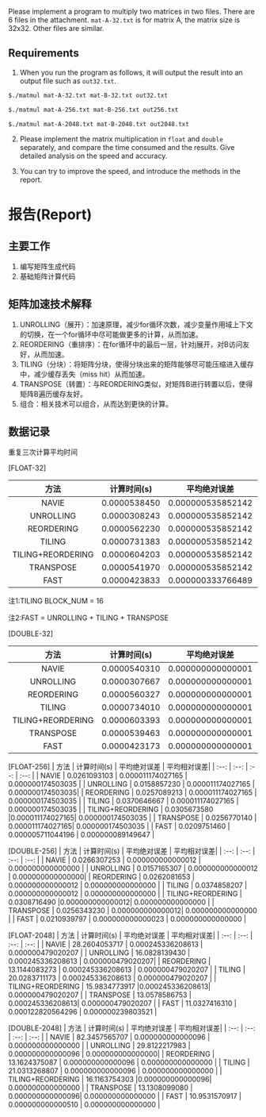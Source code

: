 Please implement a program to multiply two matrices in two files. There are 6 files in the attachment. `mat-A-32.txt` is for matrix A, the matrix size is 32x32. Other files are similar. 

## Requirements

1. When you run the program as follows, it will output the result into an output file such as `out32.txt`.

```bash
$./matmul mat-A-32.txt mat-B-32.txt out32.txt
```
```bash
$./matmul mat-A-256.txt mat-B-256.txt out256.txt
```
```bash
$./matmul mat-A-2048.txt mat-B-2048.txt out2048.txt
```

2. Please implement the matrix multiplication in `float` and `double` separately, and compare the time consumed and the results. Give detailed analysis on the speed and accuracy.

3. You can try to improve the speed, and introduce the methods in the report.

# 报告(Report)

## 主要工作
1. 编写矩阵生成代码
2. 基础矩阵计算代码

## 矩阵加速技术解释
1. UNROLLING（展开）：加速原理，减少for循环次数，减少变量作用域上下文的切换，在一个for循环中尽可能做更多的计算，从而加速。
2. REORDERING（重排序）：在for循环中的最后一层，针对j展开，对B访问友好，从而加速。
3. TILING（分块）：将矩阵分块，使得分块出来的矩阵能够尽可能压缩进入缓存中，减少缓存丢失（miss hit）从而加速。
4. TRANSPOSE（转置）：与REORDERING类似，对矩阵B进行转置以后，使得矩阵B遍历缓存友好。
5. 组合：相关技术可以组合，从而达到更快的计算。

## 数据记录
重复三次计算平均时间

\[FLOAT-32\]

| 方法 | 计算时间(s) | 平均绝对误差 | 平均相对误差|
|    :--:      |    :--:    |   :--:    |  :--:   |
| NAVIE  | 0.0000538450 | 0.000000535852142 | 0.000000066310446 |
| UNROLLING  | 0.0000308243 | 0.000000535852142 | 0.000000066310446|
| REORDERING  | 0.0000562230 | 0.000000535852142 | 0.000000066310446 |
| TILING  | 0.0000731383 | 0.000000535852142 | 0.000000066310446 |
| TILING+REORDERING  | 0.0000604203 |0.000000535852142| 0.000000066310446 |
| TRANSPOSE  | 0.0000541970 | 0.000000535852142| 0.000000066310446 |
| FAST  | 0.0000423833 | 0.000000333766489| 0.000000041310627 |

注1:TILING BLOCK_NUM = 16

注2:FAST = UNROLLING + TILING + TRANSPOSE

\[DOUBLE-32\]

| 方法 | 计算时间(s) | 平均绝对误差 | 平均相对误差|
|    :--:      |    :--:    |   :--:    |  :--:   |
| NAVIE  | 0.0000540310 | 0.000000000000001 | 0.000000000000000 |
| UNROLLING  | 0.0000307667 | 0.000000000000001 | 0.000000000000000|
| REORDERING  | 0.0000560327 | 0.000000000000001 | 0.000000000000000 |
| TILING  | 0.0000734010 | 0.000000000000001 | 0.000000000000000 |
| TILING+REORDERING  | 0.0000603393 |0.000000000000001| 0.000000000000000 |
| TRANSPOSE  | 0.0000539463 | 0.000000000000001| 0.000000000000000 |
| FAST  | 0.0000423173 | 0.000000000000001| 0.000000000000000 |


\[FLOAT-256\]
| 方法 | 计算时间(s) | 平均绝对误差 | 平均相对误差|
|    :--:      |    :--:    |   :--:    |  :--:   |
| NAVIE  | 0.0261093103 | 0.000011174027165 | 0.000000174503035 |
| UNROLLING  | 0.0158857230 | 0.000011174027165 | 0.000000174503035|
| REORDERING  | 0.0257089213 | 0.000011174027165 | 0.000000174503035 |
| TILING  | 0.0370646667 | 0.000011174027165 | 0.000000174503035 |
| TILING+REORDERING  | 0.0305673580 |0.000011174027165| 0.000000174503035 |
| TRANSPOSE  | 0.0256770140 | 0.000011174027165| 0.000000174503035 |
| FAST  | 0.0209751460 | 0.000005711044196 | 0.000000089149647 |

\[DOUBLE-256\]
| 方法 | 计算时间(s) | 平均绝对误差 | 平均相对误差|
|    :--:      |    :--:    |   :--:    |  :--:   |
| NAVIE  | 0.0266307253 | 0.000000000000012 | 0.000000000000000 |
| UNROLLING  | 0.0157165307 | 0.000000000000012 | 0.000000000000000|
| REORDERING  | 0.0262081653 | 0.000000000000012 | 0.000000000000000 |
| TILING  | 0.0374858207 | 0.000000000000012 | 0.000000000000000 |
| TILING+REORDERING  | 0.0308716490 |0.000000000000012| 0.000000000000000 |
| TRANSPOSE  | 0.0256343230 | 0.000000000000012| 0.000000000000000 |
| FAST  | 0.0210939797 | 0.000000000000023 | 0.000000000000000 |

\[FLOAT-2048\]
| 方法 | 计算时间(s) | 平均绝对误差 | 平均相对误差|
|    :--:      |    :--:    |   :--:    |  :--:   |
| NAVIE  | 28.2604053717 | 0.000245336208613 | 0.000000479020207 |
| UNROLLING  | 16.0828139430 | 0.000245336208613 | 0.000000479020207|
| REORDERING  | 13.1144083273 | 0.000245336208613 | 0.000000479020207 |
| TILING  | 20.0283711173 | 0.000245336208613 | 0.000000479020207 |
| TILING+REORDERING  | 15.9834773917 |0.000245336208613| 0.000000479020207 |
| TRANSPOSE  | 13.0578586753 | 0.000245336208613| 0.000000479020207 |
| FAST  | 11.0327416310 | 0.000122820564296 | 0.000000239803521 |

\[DOUBLE-2048\]
| 方法 | 计算时间(s) | 平均绝对误差 | 平均相对误差|
|    :--:      |    :--:    |   :--:    |  :--:   |
| NAVIE  | 82.3457565707 | 0.000000000000096 | 0.000000000000000 |
| UNROLLING  | 29.8122217983 | 0.000000000000096 | 0.000000000000000|
| REORDERING  | 13.1624375087 | 0.000000000000096 | 0.000000000000000 |
| TILING  | 21.0313268807 | 0.000000000000096 | 0.000000000000000 |
| TILING+REORDERING  | 16.1163754303 |0.000000000000096| 0.000000000000000 |
| TRANSPOSE  | 13.1308099080 | 0.000000000000096| 0.000000000000000 |
| FAST  | 10.9531570917 | 0.000000000000510 | 0.000000000000000 |
